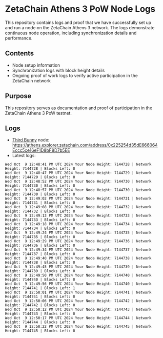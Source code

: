 # ZetaChain Athens 3 PoW Node Logs
This repository contains logs and proof that we have successfully set up and run a node on the ZetaChain Athens 3 network. The logs demonstrate continuous node operation, including synchronization details and performance.

## Contents
- Node setup information
- Synchronization logs with block height details
- Ongoing proof of work logs to verify active participation in the ZetaChain network

## Purpose
This repository serves as documentation and proof of participation in the ZetaChain Athens 3 PoW testnet.

## Logs

- [Third Bunny](https://thirdbunny.xyz/) node: https://athens.explorer.zetachain.com/address/0x225254d35dE666064Eccc5ce16eF1D8bF8D7b5EE
- Latest logs:
```
Wed Oct  9 12:48:41 PM UTC 2024 Your Node Height: 7144728 | Network Height: 7144728 | Blocks Left: 0
Wed Oct  9 12:48:47 PM UTC 2024 Your Node Height: 7144729 | Network Height: 7144729 | Blocks Left: 0
Wed Oct  9 12:48:52 PM UTC 2024 Your Node Height: 7144730 | Network Height: 7144730 | Blocks Left: 0
Wed Oct  9 12:48:57 PM UTC 2024 Your Node Height: 7144730 | Network Height: 7144730 | Blocks Left: 0
Wed Oct  9 12:49:02 PM UTC 2024 Your Node Height: 7144731 | Network Height: 7144731 | Blocks Left: 0
Wed Oct  9 12:49:08 PM UTC 2024 Your Node Height: 7144732 | Network Height: 7144732 | Blocks Left: 0
Wed Oct  9 12:49:13 PM UTC 2024 Your Node Height: 7144733 | Network Height: 7144733 | Blocks Left: 0
Wed Oct  9 12:49:18 PM UTC 2024 Your Node Height: 7144734 | Network Height: 7144734 | Blocks Left: 0
Wed Oct  9 12:49:24 PM UTC 2024 Your Node Height: 7144735 | Network Height: 7144735 | Blocks Left: 0
Wed Oct  9 12:49:29 PM UTC 2024 Your Node Height: 7144736 | Network Height: 7144736 | Blocks Left: 0
Wed Oct  9 12:49:34 PM UTC 2024 Your Node Height: 7144737 | Network Height: 7144737 | Blocks Left: 0
Wed Oct  9 12:49:40 PM UTC 2024 Your Node Height: 7144738 | Network Height: 7144738 | Blocks Left: 0
Wed Oct  9 12:49:45 PM UTC 2024 Your Node Height: 7144739 | Network Height: 7144739 | Blocks Left: 0
Wed Oct  9 12:49:50 PM UTC 2024 Your Node Height: 7144740 | Network Height: 7144740 | Blocks Left: 0
Wed Oct  9 12:49:56 PM UTC 2024 Your Node Height: 7144740 | Network Height: 7144741 | Blocks Left: 1
Wed Oct  9 12:50:01 PM UTC 2024 Your Node Height: 7144741 | Network Height: 7144741 | Blocks Left: 0
Wed Oct  9 12:50:06 PM UTC 2024 Your Node Height: 7144742 | Network Height: 7144742 | Blocks Left: 0
Wed Oct  9 12:50:12 PM UTC 2024 Your Node Height: 7144743 | Network Height: 7144743 | Blocks Left: 0
Wed Oct  9 12:50:17 PM UTC 2024 Your Node Height: 7144744 | Network Height: 7144744 | Blocks Left: 0
Wed Oct  9 12:50:22 PM UTC 2024 Your Node Height: 7144745 | Network Height: 7144745 | Blocks Left: 0
```
